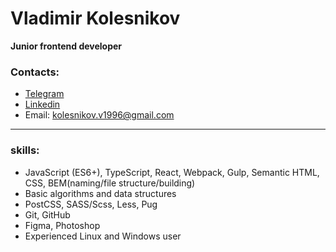 # Vladimir Kolesnikov

**Junior frontend developer**

### Contacts:
* [Telegram](https://t.me/ithrforu)
* [Linkedin](https://www.linkedin.com/in/ithrforu/)
* Email: kolesnikov.v1996@gmail.com

---

### skills:
* JavaScript (ES6+), TypeScript, React, Webpack, Gulp, Semantic HTML, CSS, BEM(naming/file structure/building)
* Basic algorithms and data structures
* PostCSS, SASS/Scss, Less, Pug
* Git, GitHub
* Figma, Photoshop
* Experienced Linux and Windows user
